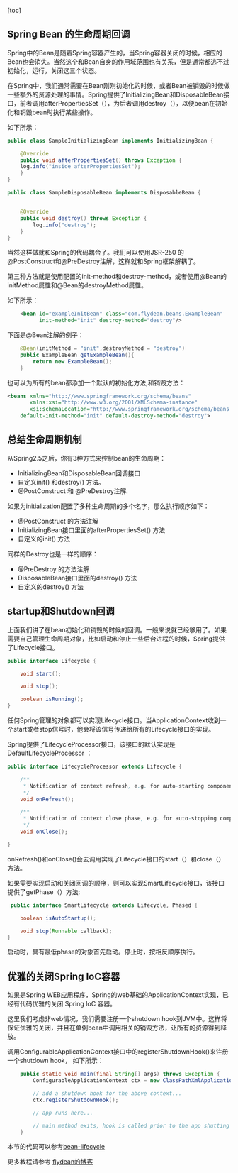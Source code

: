 [toc]

## Spring Bean 的生命周期回调

Spring中的Bean是随着Spring容器产生的，当Spring容器关闭的时候，相应的Bean也会消失。当然这个和Bean自身的作用域范围也有关系，但是通常都逃不过 初始化，运行，关闭这三个状态。

在Spring中，我们通常需要在Bean刚刚初始化的时候，或者Bean被销毁的时候做一些额外的资源处理的事情。Spring提供了InitializingBean和DisposableBean接口，前者调用afterPropertiesSet（），为后者调用destroy（），以便bean在初始化和销毁bean时执行某些操作。

如下所示：
~~~java
public class SampleInitializingBean implements InitializingBean {

    @Override
    public void afterPropertiesSet() throws Exception {
    log.info("inside afterPropertiesSet");
    }
}
~~~

~~~java
public class SampleDisposableBean implements DisposableBean {


    @Override
    public void destroy() throws Exception {
        log.info("destroy");
    }
}
~~~

当然这样做就和Spring的代码耦合了。我们可以使用JSR-250 的@PostConstruct和@PreDestroy注解，这样就和Spring框架解耦了。

第三种方法就是使用配置的init-method和destroy-method，或者使用@Bean的initMethod属性和@Bean的destroyMethod属性。

如下所示：
~~~xml
    <bean id="exampleInitBean" class="com.flydean.beans.ExampleBean" 
          init-method="init" destroy-method="destroy"/>
~~~

下面是@Bean注解的例子：
~~~java
    @Bean(initMethod = "init",destroyMethod = "destroy")
    public ExampleBean getExampleBean(){
        return new ExampleBean();
    }
~~~

也可以为所有的bean都添加一个默认的初始化方法,和销毁方法：
~~~xml
<beans xmlns="http://www.springframework.org/schema/beans"
       xmlns:xsi="http://www.w3.org/2001/XMLSchema-instance"
       xsi:schemaLocation="http://www.springframework.org/schema/beans http://www.springframework.org/schema/beans/spring-beans.xsd"
    default-init-method="init" default-destroy-method="destroy">
~~~

## 总结生命周期机制
从Spring2.5之后，你有3种方式来控制bean的生命周期：

* InitializingBean和DisposableBean回调接口
* 自定义init() 和destroy() 方法。
* @PostConstruct 和 @PreDestroy注解. 

如果为initialization配置了多种生命周期的多个名字，那么执行顺序如下：

* @PostConstruct 的方法注解
* InitializingBean接口里面的afterPropertiesSet() 方法
* 自定义的init() 方法

同样的Destroy也是一样的顺序：
* @PreDestroy 的方法注解
* DisposableBean接口里面的destroy() 方法
* 自定义的destroy() 方法

## startup和Shutdown回调

上面我们讲了在bean初始化和销毁的时候的回调。一般来说就已经够用了。如果需要自己管理生命周期对象，比如启动和停止一些后台进程的时候，Spring提供了Lifecycle接口。

~~~java
public interface Lifecycle {

    void start();

    void stop();

    boolean isRunning();
}
~~~

任何Spring管理的对象都可以实现Lifecycle接口。当ApplicationContext收到一个start或者stop信号时，他会将该信号传递给所有的Lifecycle接口的实现。

Spring提供了LifecycleProcessor接口，该接口的默认实现是DefaultLifecycleProcessor ：

~~~java
public interface LifecycleProcessor extends Lifecycle {

	/**
	 * Notification of context refresh, e.g. for auto-starting components.
	 */
	void onRefresh();

	/**
	 * Notification of context close phase, e.g. for auto-stopping components.
	 */
	void onClose();

}
~~~

 onRefresh()和onClose()会去调用实现了Lifecycle接口的start（）和close（）方法。

 如果需要实现启动和关闭回调的顺序，则可以实现SmartLifecycle接口，该接口提供了getPhase（）方法:

~~~java
 public interface SmartLifecycle extends Lifecycle, Phased {

    boolean isAutoStartup();

    void stop(Runnable callback);
}
~~~

启动时，具有最低phase的对象首先启动。停止时，按相反顺序执行。

## 优雅的关闭Spring IoC容器

如果是Spring WEB应用程序，Spring的web基础的ApplicationContext实现，已经有代码优雅的关闭 Spring IoC 容器。

这里我们考虑非web情况，我们需要注册一个shutdown hook到JVM中。这样将保证优雅的关闭，并且在单例bean中调用相关的销毁方法，让所有的资源得到释放。

调用ConfigurableApplicationContext接口中的registerShutdownHook()来注册一个shutdown hook， 如下所示：

~~~java
    public static void main(final String[] args) throws Exception {
        ConfigurableApplicationContext ctx = new ClassPathXmlApplicationContext("bean-lifecycle.xml");

        // add a shutdown hook for the above context...
        ctx.registerShutdownHook();

        // app runs here...

        // main method exits, hook is called prior to the app shutting down...
    }
~~~

本节的代码可以参考[bean-lifecycle](https://github.com/ddean2009/spring5-core-workshop)




更多教程请参考 [flydean的博客](http://www.flydean.com/spring5-bean-lifecycle/)







